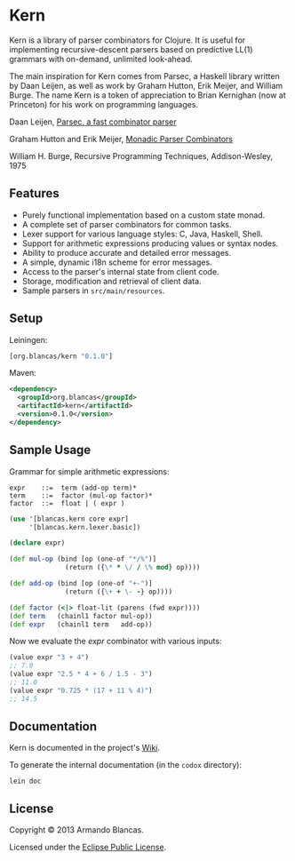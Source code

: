 # Kern

Kern is a library of parser combinators for Clojure. It is useful for 
implementing recursive-descent parsers based on predictive LL(1) grammars 
with on-demand, unlimited look-ahead.

The main inspiration for Kern comes from Parsec, a Haskell library written 
by Daan Leijen, as well as work by Graham Hutton, Erik Meijer, and William Burge.
The name Kern is a token of appreciation to Brian Kernighan (now at Princeton) 
for his work on programming languages.

Daan Leijen,
[Parsec, a fast combinator parser](http://legacy.cs.uu.nl/daan/download/parsec/parsec.pdf)

Graham Hutton and Erik Meijer,
[Monadic Parser Combinators](http://eprints.nottingham.ac.uk/237/1/monparsing.pdf)

William H. Burge,
Recursive Programming Techniques, Addison-Wesley, 1975

## Features

* Purely functional implementation based on a custom state monad.
* A complete set of parser combinators for common tasks.
* Lexer support for various language styles: C, Java, Haskell, Shell.
* Support for arithmetic expressions producing values or syntax nodes.
* Ability to produce accurate and detailed error messages.
* A simple, dynamic i18n scheme for error messages.
* Access to the parser's internal state from client code.
* Storage, modification and retrieval of client data.
* Sample parsers in `src/main/resources`.

## Setup

Leiningen:

```clojure
[org.blancas/kern "0.1.0"]
```

Maven:

```xml
<dependency>
  <groupId>org.blancas</groupId>
  <artifactId>kern</artifactId>
  <version>0.1.0</version>
</dependency>
```

## Sample Usage

Grammar for simple arithmetic expressions:

    expr    ::=  term (add-op term)*
    term    ::=  factor (mul-op factor)*
    factor  ::=  float | ( expr )

```clojure
(use '[blancas.kern core expr]
     '[blancas.kern.lexer.basic])

(declare expr)

(def mul-op (bind [op (one-of "*/%")] 
              (return ({\* * \/ / \% mod} op))))

(def add-op (bind [op (one-of "+-")] 
              (return ({\+ + \- -} op))))

(def factor (<|> float-lit (parens (fwd expr))))
(def term   (chainl1 factor mul-op))
(def expr   (chainl1 term   add-op))
```

Now we evaluate the *expr* combinator with various inputs:

```clojure
(value expr "3 + 4")
;; 7.0
(value expr "2.5 * 4 + 6 / 1.5 - 3")
;; 11.0
(value expr "0.725 * (17 + 11 % 4)")
;; 14.5
```

## Documentation

Kern is documented in the project's [Wiki](https://github.com/blancas/kern/wiki).

To generate the internal documentation (in the `codox` directory):

    lein doc

## License

Copyright © 2013 Armando Blancas.

Licensed under the [Eclipse Public License](http://www.eclipse.org/legal/epl-v10.html).
